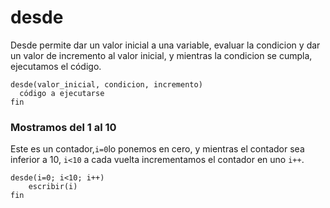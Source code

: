 # desde
Desde permite dar un valor inicial a una variable, evaluar la condicion y dar un valor de incremento al valor inicial, y mientras la condicion se cumpla, ejecutamos el código.

```
desde(valor_inicial, condicion, incremento)
  código a ejecutarse
fin  
```

### Mostramos del 1 al 10
Este es un contador,```i=0```lo ponemos en cero, y mientras el contador sea inferior a 10, ```i<10``` a cada vuelta incrementamos el contador en uno ```i++```.

```
desde(i=0; i<10; i++)
    escribir(i)
fin
```

